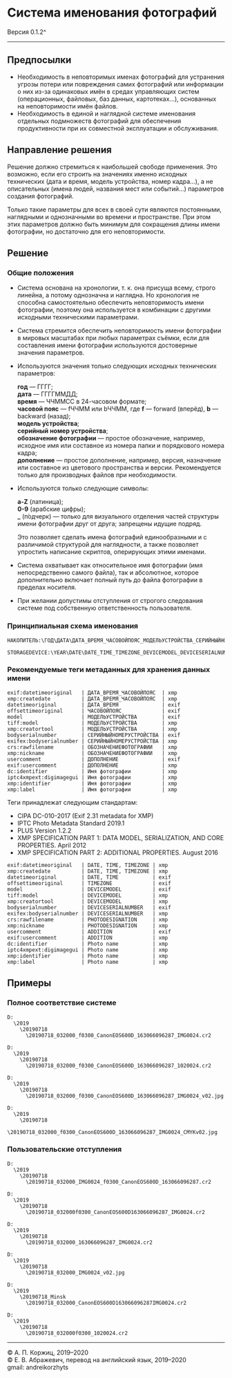 ﻿# Система именования фотографий

Версия 0.1.2^

---

## Предпосылки

- Необходимость в неповторимых именах фотографий для устранения угрозы потери или повреждения самих фотографий или информации о них из-за одинаковых имён в средах управляющих систем (операционных, файловых, баз данных, картотеках…), основанных на неповторимости имён файлов.
- Необходимость в единой и наглядной системе именования отдельных подмножеств фотографий для обеспечения продуктивности при их совместной эксплуатации и обслуживания.

## Направление решения

Решение должно стремиться к наибольшей свободе применения. Это возможно, если его строить на значениях именно исходных технических (дата и время, модель устройства, номер кадра…), а не описательных (имена людей, названия мест или событий…) параметров создания фотографий.

Только такие параметры для всех в своей сути являются постоянными, наглядными и однозначными во времени и пространстве. При этом этих параметров должно быть минимум для сокращения длины имени фотографии, но достаточно для его неповторимости.

## Решение

### Общие положения

- Система основана на хронологии, т. к. она присуща всему, строго линейна, а потому однозначна и наглядна. Но хронология не способна самостоятельно обеспечить неповторимость имени фотографии, поэтому она используется в комбинации с другими исходными техническими параметрами.
- Система стремится обеспечить неповторимость имени фотографии в мировых масштабах при любых параметрах съёмки, если для составления имени фотографии используются достоверные значения параметров.
- Используются значения только следующих исходных технических параметров:

  **год** — ГГГГ;  
  **дата** — ГГГГММДД;  
  **время** — ЧЧММСС в 24-часовом формате;  
  **часовой пояс** — fЧЧММ или bЧЧММ, где **f** — forward (вперёд), **b** — backward (назад);  
  **модель устройства**;  
  **серийный номер устройства**;  
  **обозначение фотографии** — простое обозначение, например, исходное имя или составное из номера папки и порядкового номера кадра;  
  **дополнение** — простое дополнение, например, версия, назначение или составное из цветового пространства и версии. Рекомендуется только для производных файлов при необходимости.
- Используются только следующие символы:

  **a-Z** (латиница);  
  **0-9** (арабские цифры);  
  **_** (п́одчерк) — только для визуального отделения частей структуры имени фотографии друг от друга; запрещены идущие подряд.

  Это позволяет сделать имена фотографий единообразными и с различимой структурой для наглядности, а также позволяет упростить написание скриптов, оперирующих этими именами.
- Система охватывает как относительное имя фотографии (имя непосредственно самого файла), так и абсолютное, которое дополнительно включает полный путь до файла фотографии в пределах носителя.
- При желании допустимы отступления от строгого следования системе под собственную ответственность пользователя.

### Принципиальная схема именования

```
НАКОПИТЕЛЬ:\ГОД\ДАТА\ДАТА_ВРЕМЯ_ЧАСОВОЙПОЯС_МОДЕЛЬУСТРОЙСТВА_СЕРИЙНЫЙНОМЕРУСТРОЙСТВА_ОБОЗНАЧЕНИЕФОТОГРАФИИ_ДОПОЛНЕНИЕ.РАСШИРЕНИЕ
```

```сверить и перенести в английский вариант
STORAGEDEVICE:\YEAR\DATE\DATE_TIME_TIMEZONE_DEVICEMODEL_DEVICESERIALNUMBER_PHOTODESIGNATION_ADDITION.EXTENSION
```

### Рекомендуемые теги метаданных для хранения данных имени

```
exif:datetimeoriginal   | ДАТА_ВРЕМЯ_ЧАСОВОЙПОЯС  | xmp
xmp:createdate          | ДАТА_ВРЕМЯ_ЧАСОВОЙПОЯС  | xmp
datetimeoriginal        | ДАТА_ВРЕМЯ              | exif
offsettimeoriginal      | ЧАСОВОЙПОЯС             | exif
model                   | МОДЕЛЬУСТРОЙСТВА        | exif
tiff:model              | МОДЕЛЬУСТРОЙСТВА        | xmp
xmp:creatortool         | МОДЕЛЬУСТРОЙСТВА        | xmp
bodyserialnumber        | СЕРИЙНЫЙНОМЕРУСТРОЙСТВА | exif
exifex:bodyserialnumber | СЕРИЙНЫЙНОМЕРУСТРОЙСТВА | xmp
crs:rawfilename         | ОБОЗНАЧЕНИЕФОТОГРАФИИ   | xmp
xmp:nickname            | ОБОЗНАЧЕНИЕФОТОГРАФИИ   | xmp
usercomment             | ДОПОЛНЕНИЕ              | exif
exif:usercomment        | ДОПОЛНЕНИЕ              | xmp
dc:identifier           | Имя фотографии          | xmp
iptc4xmpext:digimagegui | Имя фотографии          | xmp
xmp:identifier          | Имя фотографии          | xmp
xmp:label               | Имя фотографии          | xmp
```

Теги принадлежат следующим стандартам:

- CIPA DC-010-2017 (Exif 2.31 metadata for XMP)
- IPTC Photo Metadata Standard 2019.1
- PLUS Version 1.2.2
- XMP SPECIFICATION PART 1: DATA MODEL, SERIALIZATION, AND CORE PROPERTIES. April 2012
- XMP SPECIFICATION PART 2: ADDITIONAL PROPERTIES. August 2016

```сверить и перенести в английский вариант
exif:datetimeoriginal   | DATE, TIME, TIMEZONE | xmp
xmp:createdate          | DATE, TIME, TIMEZONE | xmp
datetimeoriginal        | DATE, TIME           | exif
offsettimeoriginal      | TIMEZONE             | exif
model                   | DEVICEMODEL          | exif
tiff:model              | DEVICEMODEL          | xmp
xmp:creatortool         | DEVICEMODEL          | xmp
bodyserialnumber        | DEVICESERIALNUMBER   | exif
exifex:bodyserialnumber | DEVICESERIALNUMBER   | xmp
crs:rawfilename         | PHOTODESIGNATION     | xmp
xmp:nickname            | PHOTODESIGNATION     | xmp
usercomment             | ADDITION             | exif
exif:usercomment        | ADDITION             | xmp
dc:identifier           | Photo name           | xmp
iptc4xmpext:digimagegui | Photo name           | xmp
xmp:identifier          | Photo name           | xmp
xmp:label               | Photo name           | xmp
```

## Примеры

### Полное соответствие системе

```
D:
  \2019
    \20190718
      \20190718_032000_f0300_CanonEOS600D_163066096287_IMG0024.cr2
```

```
D:
  \2019
    \20190718
      \20190718_032000_f0300_CanonEOS600D_163066096287_1020024.cr2
```

```
D:
  \2019
    \20190718
      \20190718_032000_f0300_CanonEOS600D_163066096287_IMG0024_v02.jpg
```

```
D:
  \2019
    \20190718
      \20190718_032000_f0300_CanonEOS600D_163066096287_IMG0024_CMYKv02.jpg
```

### Пользовательские отступления

```
D:
  \2019
    \20190718
      \20190718_032000_IMG0024_f0300_CanonEOS600D_163066096287.cr2
```

```
D:
  \2019
    \20190718
      \20190718_032000f0300_CanonEOS600D163066096287_IMG0024.cr2
```

```
D:
  \2019
    \20190718
      \20190718_032000_163066096287_IMG0024.cr2
```

```
D:
  \2019
    \20190718
      \20190718_032000_IMG0024_v02.jpg
```

```
D:
  \2019
    \20190718_Minsk
      \20190718_032000_CanonEOS600D163066096287IMG0024.cr2
```

```
D:
  \2019
    \20190718
      \20190718_032000f0300_1020024.cr2
```

---

© А. П. Коржиц, 2019–2020  
© Е. В. Абражевич, перевод на английский язык, 2019–2020  
gmail: andreikorzhyts